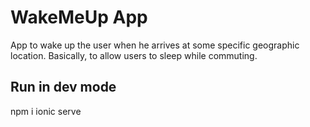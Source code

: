 # WakeMeUp App

App to wake up the user when he arrives at some specific geographic location. Basically, to allow users to sleep while commuting.

## Run in dev mode

npm i
ionic serve
